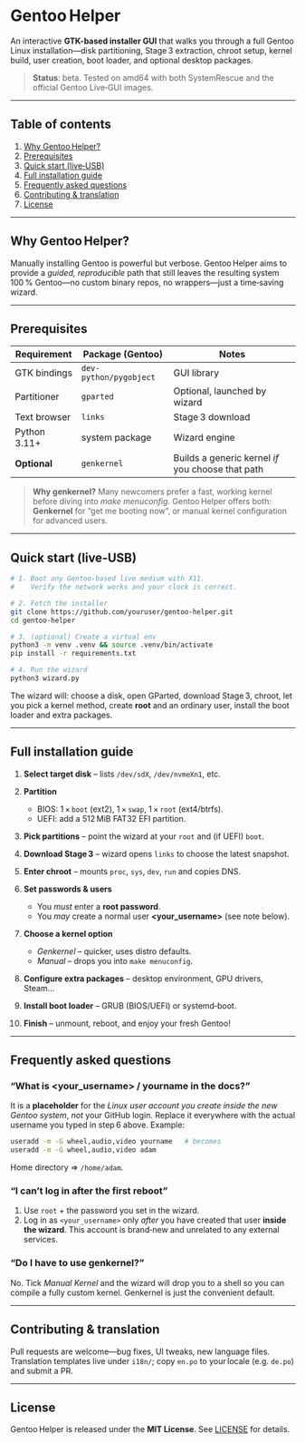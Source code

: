 # Gentoo Helper

An interactive **GTK-based installer GUI** that walks you through a full Gentoo Linux installation—disk partitioning, Stage 3 extraction, chroot setup, kernel build, user creation, boot loader, and optional desktop packages.

> **Status**: beta.  Tested on amd64 with both SystemRescue and the official Gentoo Live‑GUI images.

---

## Table of contents

1. [Why Gentoo Helper?](#why-gentoohelper)
2. [Prerequisites](#prerequisites)
3. [Quick start (live‑USB)](#quick-start-live-usb)
4. [Full installation guide](#full-installation-guide)
5. [Frequently asked questions](#frequently-asked-questions)
6. [Contributing & translation](#contributing--translation)
7. [License](#license)

---

## Why Gentoo Helper?

Manually installing Gentoo is powerful but verbose.  Gentoo Helper aims to provide a *guided, reproducible* path that still leaves the resulting system 100 % Gentoo—no custom binary repos, no wrappers—just a time‑saving wizard.

---

## Prerequisites

| Requirement  | Package (Gentoo)       | Notes                                             |
| ------------ | ---------------------- | ------------------------------------------------- |
| GTK bindings | `dev-python/pygobject` | GUI library                                       |
| Partitioner  | `gparted`              | Optional, launched by wizard                      |
| Text browser | `links`                | Stage 3 download                                  |
| Python 3.11+ | system package         | Wizard engine                                     |
| **Optional** | `genkernel`            | Builds a generic kernel *if* you choose that path |

> **Why genkernel?**  Many newcomers prefer a fast, working kernel before diving into *make menuconfig*.  Gentoo Helper offers both: **Genkernel** for “get me booting now”, or manual kernel configuration for advanced users.

---

## Quick start (live‑USB)

```bash
# 1. Boot any Gentoo‑based live medium with X11.
#    Verify the network works and your clock is correct.

# 2. Fetch the installer
git clone https://github.com/youruser/gentoo-helper.git
cd gentoo-helper

# 3. (optional) Create a virtual env
python3 -m venv .venv && source .venv/bin/activate
pip install -r requirements.txt

# 4. Run the wizard
python3 wizard.py
```

The wizard will: choose a disk, open GParted, download Stage 3, chroot, let you pick a kernel method, create **root** and an ordinary user, install the boot loader and extra packages.

---

## Full installation guide

1. **Select target disk** – lists `/dev/sdX`, `/dev/nvmeXn1`, etc.
2. **Partition**

   * BIOS: 1 × `boot` (ext2), 1 × `swap`, 1 × `root` (ext4/btrfs).
   * UEFI: add a 512 MiB FAT32 EFI partition.
3. **Pick partitions** – point the wizard at your `root` and (if UEFI) `boot`.
4. **Download Stage 3** – wizard opens `links` to choose the latest snapshot.
5. **Enter chroot** – mounts `proc`, `sys`, `dev`, `run` and copies DNS.
6. **Set passwords & users**

   * You *must* enter a **root password**.
   * You *may* create a normal user **\<your\_username>** (see note below).
7. **Choose a kernel option**

   * *Genkernel* – quicker, uses distro defaults.
   * *Manual* – drops you into `make menuconfig`.
8. **Configure extra packages** – desktop environment, GPU drivers, Steam…
9. **Install boot loader** – GRUB (BIOS/UEFI) or systemd‑boot.
10. **Finish** – unmount, reboot, and enjoy your fresh Gentoo!

---

## Frequently asked questions

### “What is **\<your\_username> / yourname** in the docs?”

It is a **placeholder** for the *Linux user account you create inside the new Gentoo system*, *not* your GitHub login.  Replace it everywhere with the actual username you typed in step 6 above.  Example:

```bash
useradd -m -G wheel,audio,video yourname   # becomes
useradd -m -G wheel,audio,video adam
```

Home directory ⇒ `/home/adam`.

### “I can’t log in after the first reboot”

1. Use `root` + the password you set in the wizard.
2. Log in as `<your_username>` only *after* you have created that user **inside the wizard**.  This account is brand‑new and unrelated to any external services.

### “Do I have to use genkernel?”

No.  Tick *Manual Kernel* and the wizard will drop you to a shell so you can compile a fully custom kernel.  Genkernel is just the convenient default.

---

## Contributing & translation

Pull requests are welcome—bug fixes, UI tweaks, new language files.  Translation templates live under `i18n/`; copy `en.po` to your locale (e.g. `de.po`) and submit a PR.

---

## License

Gentoo Helper is released under the **MIT License**.  See [LICENSE](LICENSE) for details.

